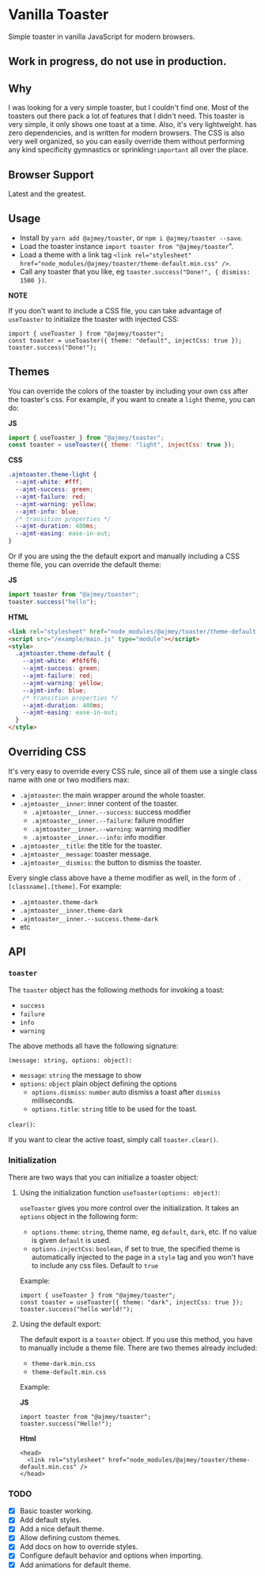 # Vanilla Toaster

Simple toaster in vanilla JavaScript for modern browsers.

## Work in progress, do not use in production.

## Why

I was looking for a very simple toaster, but I couldn't find one. Most of the toasters out there pack a lot of features that I didn't need. This toaster is very simple, it only shows one toast at a time. Also, it's very lightweight. has zero dependencies, and is written for modern browsers. The CSS is also very well organized, so you can easily override them without performing any kind specificity gymnastics or sprinkling`!important` all over the place.

## Browser Support

Latest and the greatest.

## Usage

- Install by `yarn add @ajmey/toaster`, or `npm i @ajmey/toaster --save`.
- Load the toaster instance `import toaster from "@ajmey/toaster`".
- Load a theme with a link tag `<link rel="stylesheet" href="node_modules/@ajmey/toaster/theme-default.min.css" />`.
- Call any toaster that you like, eg `toaster.success("Done!", { dismiss: 1500 })`.

**NOTE**

If you don't want to include a CSS file, you can take advantage of `useToaster` to initialize the toaster with injected CSS:

```
import { useToaster } from "@ajmey/toaster";
const toaster = useToaster({ theme: "default", injectCss: true });
toaster.success("Done!");
```

## Themes

You can override the colors of the toaster by including your own css after the toaster's css. For example, if you want to create a `light` theme, you can do:

**JS**
```js
import { useToaster } from "@ajmey/toaster";
const toaster = useToaster({ theme: "light", injectCss: true });
```

**CSS**

```css
.ajmtoaster.theme-light {
  --ajmt-white: #fff;
  --ajmt-success: green;
  --ajmt-failure: red;
  --ajmt-warning: yellow;
  --ajmt-info: blue;
  /* transition properties */
  --ajmt-duration: 400ms;
  --ajmt-easing: ease-in-out;
}
```

Or if you are using the the default export and manually including a CSS theme file, you can override the default theme:

**JS**

```js
import toaster from "@ajmey/toaster";
toaster.success("hello");
```

**HTML**

```html
<link rel="stylesheet" href="node_modules/@ajmey/toaster/theme-default.min.css" />
<script src="/example/main.js" type="module"></script>
<style>
  .ajmtoaster.theme-default {
    --ajmt-white: #f6f6f6;
    --ajmt-success: green;
    --ajmt-failure: red;
    --ajmt-warning: yellow;
    --ajmt-info: blue;
    /* transition properties */
    --ajmt-duration: 400ms;
    --ajmt-easing: ease-in-out;
  }
</style>
```

## Overriding CSS

It's very easy to override every CSS rule, since all of them use a single class name with one or two modifiers max:

- `.ajmtoaster`: the main wrapper around the whole toaster.
- `.ajmtoaster__inner`: inner content of the toaster.
    - `.ajmtoaster__inner.--success`: success modifier
    - `.ajmtoaster__inner.--failure`: failure modifier
    - `.ajmtoaster__inner.--warning`: warning modifier
    - `.ajmtoaster__inner.--info`: info modifier
- `.ajmtoaster__title`: the title for the toaster.
- `.ajmtoaster__message`: toaster message.
-  `.ajmtoaster__dismiss`: the button to dismiss the toaster.

Every single class above have a theme modifier as well, in the form of `.[classname].[theme]`. For example:

- `.ajmtoaster.theme-dark`
- `.ajmtoaster__inner.theme-dark`
- `.ajmtoaster__inner.--success.theme-dark`
- etc


## API

### `toaster`

The `toaster` object has the following methods for invoking a toast:

- `success`
- `failure`
- `info`
- `warning`

The above methods all have the following signature:

`(message: string, options: object):`

- `message`: `string` the message to show
- `options`: `object` plain object defining the options
    - `options.dismiss`: `number` auto dismiss a toast after `dismiss` milliseconds.
    - `options.title`: `string` title to be used for the toast.

`clear()`:

If you want to clear the active toast, simply call `toaster.clear()`.

### Initialization

There are two ways that you can initialize a toaster object:

1. Using the initialization function `useToaster(options: object)`:

    `useToaster` gives you more control over the initialization. It takes an `options` object in the following form:

    - `options.theme`: `string`, theme name, eg `default`, `dark`, etc. If no value is given `default` is used.
    - `options.injectCss`: `boolean`, if set to true, the specified theme is automatically injected to the page in a `style` tag and you won't have to include any css files. Default to `true`

    Example:

    ```
    import { useToaster } from "@ajmey/toaster";
    const toaster = useToaster({ theme: "dark", injectCss: true });
    toaster.success("hello world!");
    ```


2. Using the default export:

    The default export is a `toaster` object. If you use this method, you have to manually include a theme file. There are two themes already included:

    - `theme-dark.min.css`
    - `theme-default.min.css`

    Example:

    **JS**

    ```
    import toaster from "@ajmey/toaster";
    toaster.success("Hello!");
    ```

    **Html**

    ```
    <head>
      <link rel="stylesheet" href="node_modules/@ajmey/toaster/theme-default.min.css" />
    </head>
    ```

### TODO

- [x] Basic toaster working.
- [x] Add default styles.
- [x] Add a nice default theme.
- [x] Allow defining custom themes.
- [x] Add docs on how to override styles.
- [x] Configure default behavior and options when importing.
- [x] Add animations for default theme.

